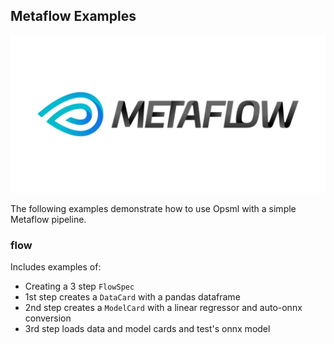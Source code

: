 ## Metaflow Examples
<img width="640px" src="../../images/metaflow-logo.png" alt="metaflow" class="center" href="https://metaflow.org/" />

The following examples demonstrate how to use Opsml with a simple Metaflow pipeline.

### flow

Includes examples of:

- Creating a 3 step `FlowSpec`
- 1st step creates a `DataCard` with a pandas dataframe
- 2nd step creates a `ModelCard` with a linear regressor and auto-onnx conversion
- 3rd step loads data and model cards and test's onnx model
